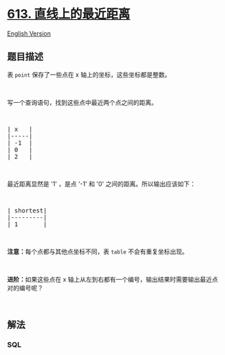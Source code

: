 # [613. 直线上的最近距离](https://leetcode.cn/problems/shortest-distance-in-a-line)

[English Version](/solution/0600-0699/0613.Shortest%20Distance%20in%20a%20Line/README_EN.md)

## 题目描述

<!-- 这里写题目描述 -->

<p>表&nbsp;<code>point</code>&nbsp;保存了一些点在 x 轴上的坐标，这些坐标都是整数。</p>

<p>&nbsp;</p>

<p>写一个查询语句，找到这些点中最近两个点之间的距离。</p>

<p>&nbsp;</p>

<pre>| x   |
|-----|
| -1  |
| 0   |
| 2   |
</pre>

<p>&nbsp;</p>

<p>最近距离显然是 &#39;1&#39; ，是点 &#39;-1&#39; 和 &#39;0&#39; 之间的距离。所以输出应该如下：</p>

<p>&nbsp;</p>

<pre>| shortest|
|---------|
| 1       |
</pre>

<p>&nbsp;</p>

<p><strong>注意：</strong>每个点都与其他点坐标不同，表&nbsp;<code>table</code>&nbsp;不会有重复坐标出现。</p>

<p>&nbsp;</p>

<p><strong>进阶：</strong>如果这些点在 x 轴上从左到右都有一个编号，输出结果时需要输出最近点对的编号呢？</p>

<p>&nbsp;</p>

## 解法

<!-- 这里可写通用的实现逻辑 -->

<!-- tabs:start -->

### **SQL**

```sql

```


